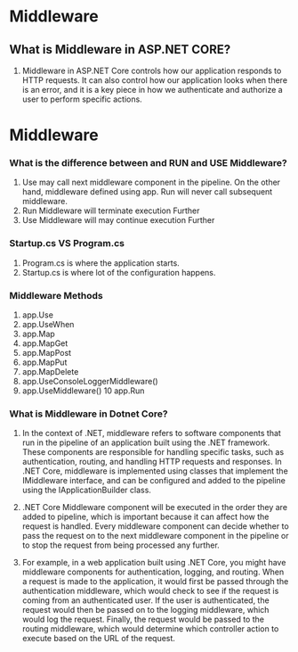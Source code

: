 ﻿# Middleware

## What is Middleware in ASP.NET CORE?
1. Middleware in ASP.NET Core controls how our application responds to HTTP requests. It can also control how our application looks when there is an error, and it is a key piece in how we authenticate and authorize a user to perform specific actions.

# Middleware

### What is the difference between and RUN and USE Middleware?
1.  Use may call next middleware component in the pipeline. On the other hand, middleware defined using app. Run will never call subsequent middleware.
2. Run Middleware will terminate execution Further
3. Use Middleware will may continue execution Further

### Startup.cs VS Program.cs
1. Program.cs is where the application starts.
2. Startup.cs is where lot of the configuration happens.

### Middleware Methods
1. app.Use
2. app.UseWhen
3. app.Map
4. app.MapGet
5. app.MapPost
6. app.MapPut
7. app.MapDelete
8. app.UseConsoleLoggerMiddleware()
9. app.UseMiddleware<AnotherLoggerMiddleware>()
10 app.Run

### What is Middleware in Dotnet Core?
1. In the context of .NET, middleware refers to software components that run in the pipeline of an application built using the .NET framework. These components are responsible for handling specific tasks, such as authentication, routing, and handling HTTP requests and responses. In .NET Core, middleware is implemented using classes that implement the IMiddleware interface, and can be configured and added to the pipeline using the IApplicationBuilder class.

2. .NET Core Middleware component will be executed in the order they are added to pipeline, which is important because it can affect how the request is handled. Every middleware component can decide whether to pass the request on to the next middleware component in the pipeline or to stop the request from being processed any further.

3. For example, in a web application built using .NET Core, you might have middleware components for authentication, logging, and routing. When a request is made to the application, it would first be passed through the authentication middleware, which would check to see if the request is coming from an authenticated user. If the user is authenticated, the request would then be passed on to the logging middleware, which would log the request. Finally, the request would be passed to the routing middleware, which would determine which controller action to execute based on the URL of the request.